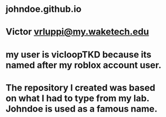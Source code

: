 # johndoe.github.io
# Victor vrluppi@my.waketech.edu
# my user is vicloopTKD because its named after my roblox account user. 
# The repository I created was based on what I had to type from my lab. Johndoe is used as a famous name.
# 